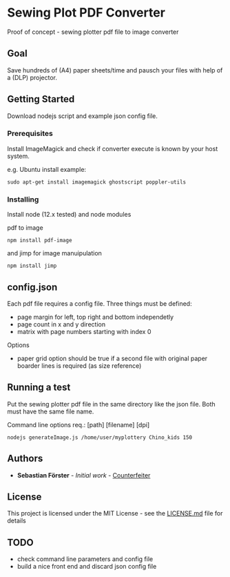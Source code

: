 # Sewing Plot PDF Converter

Proof of concept - sewing plotter pdf file to image converter

## Goal

Save hundreds of (A4) paper sheets/time and pausch your files with help of a (DLP) projector.

## Getting Started

Download nodejs script and example json config file.

### Prerequisites

Install ImageMagick and check if converter execute is known by your host system.

e.g. Ubuntu install example:

```
sudo apt-get install imagemagick ghostscript poppler-utils
```

### Installing

Install node (12.x tested) and node modules

pdf to image

```
npm install pdf-image
```

and jimp for image manuipulation

```
npm install jimp
```

## config.json

Each pdf file requires a config file. Three things must be defined:

* page margin for left, top right and bottom independetly
* page count in x and y direction
* matrix with page numbers starting with index 0

Options

* paper grid option should be true if a second file with original paper boarder lines is required (as size reference)

## Running a test

Put the sewing plotter pdf file in the same directory like the json file. Both must have the same file name.

Command line options req.: [path] [filename] [dpi]


```
nodejs generateImage.js /home/user/myplottery Chino_kids 150
```

## Authors

* **Sebastian Förster** - *Initial work* - [Counterfeiter](https://github.com/Counterfeiter)

## License

This project is licensed under the MIT License - see the [LICENSE.md](LICENSE.md) file for details

## TODO

* check command line parameters and config file
* build a nice front end and discard json config file
